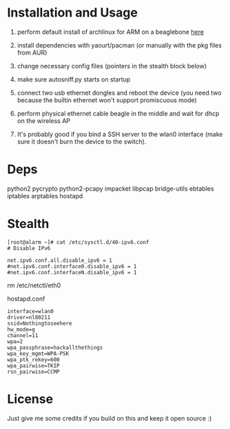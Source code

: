 Installation and Usage
============

1. perform default install of archlinux for ARM on a beaglebone [here](http://archlinuxarm.org/platforms/armv7/ti/beaglebone)
2. install dependencies with yaourt/pacman (or manually with the pkg files from AUR)
3. change necessary config files (pointers in the stealth block below)
4. make sure autosniff.py starts on startup

5. connect two usb ethernet dongles and reboot the device (you need two because the builtin ethernet won't support promiscuous mode)

6. perform physical ethernet cable beagle in the middle and wait for dhcp on the wireless AP

7. It's probably good if you bind a SSH server to the wlan0 interface (make sure it doesn't burn the device to the switch).


Deps
=====

python2
pycrypto
python2-pcapy
impacket
libpcap
bridge-utils
ebtables
iptables
arptables
hostapd

Stealth
========

```
[root@alarm ~]# cat /etc/sysctl.d/40-ipv6.conf 
# Disable IPv6

net.ipv6.conf.all.disable_ipv6 = 1
#net.ipv6.conf.interface0.disable_ipv6 = 1
#net.ipv6.conf.interfaceN.disable_ipv6 = 1
```

  rm /etc/netctl/eth0




hostapd.conf

```
interface=wlan0
driver=nl80211
ssid=Nothingtoseehere
hw_mode=g
channel=11
wpa=2
wpa_passphrase=hackallthethings
wpa_key_mgmt=WPA-PSK
wpa_ptk_rekey=600
wpa_pairwise=TKIP
rsn_pairwise=CCMP
```

License
=======

Just give me some credits if you build on this and keep it open source :)
